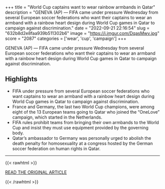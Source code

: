 +++
title = "World Cup captains want to wear rainbow armbands in Qatar"
description = "GENEVA (AP) — FIFA came under pressure Wednesday from several European soccer federations who want their captains to wear an armband with a rainbow heart design during World Cup games in Qatar to campaign against discrimination."
date = "2022-09-21 22:16:54"
slug = "632b8d2e8faa939b511302b6"
image = "https://i.imgur.com/DqasMwv.jpg"
score = "2087"
categories = ['wear', 'cup', 'campaign']
+++

GENEVA (AP) — FIFA came under pressure Wednesday from several European soccer federations who want their captains to wear an armband with a rainbow heart design during World Cup games in Qatar to campaign against discrimination.

## Highlights

- FIFA under pressure from several European soccer federations who want captains to wear an armband with a rainbow heart design during World Cup games in Qatar to campaign against discrimination.
- France and Germany, the last two World Cup champions, were among eight of the 13 European teams going to Qatar who joined the “OneLove” campaign, which started in the Netherlands.
- FIFA rules prohibit teams from bringing their own armbands to the World Cup and insist they must use equipment provided by the governing body.
- Qatar’s ambassador to Germany was personally urged to abolish the death penalty for homosexuality at a congress hosted by the German soccer federation on human rights in Qatar.

---

{{< rawhtml >}}
  <p class="article-category">
    <a target="_blank" href="https://apnews.com/article/soccer-sports-middle-east-international-09645ca4a5fe855f0c419c67ba4fecce">READ THE ORIGINAL ARTICLE</a>
  </p>
{{< /rawhtml >}}
